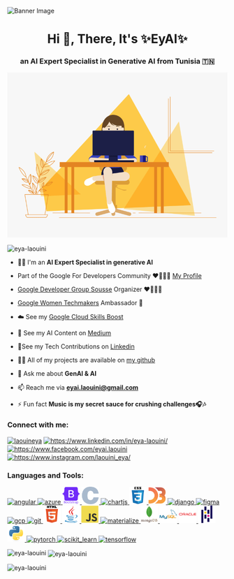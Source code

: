 ![Banner Image](https://t3.ftcdn.net/jpg/02/06/09/86/360_F_206098620_L3S5vp0F2PLdNyynpWppKKS2WgbHPVSa.webp)

<h1 align="center">Hi 👋, There, It's ✨EyAI✨</h1>
<h3 align="center">an AI Expert Specialist in Generative AI from Tunisia 🇹🇳</h3>

<p align="center">
  <a href="https://rishavchanda.io">
    <img src="https://github.com/Eya-Laouini/Eya-Laouini/blob/main/programmer.gif" alt="Header Image">
  </a>
</p>


<p align="left"> <img src="https://komarev.com/ghpvc/?username=eya-laouini&label=Profile%20views&color=0e75b6&style=flat" alt="eya-laouini" /> </p>


- 👩‍💻 I'm an **AI Expert Specialist in generative AI**

- Part of the Google For Developers Community ❤️💛💚💙 [My Profile](https://developers.google.com/profile/u/eyalaouini) 

- [Google Developer Group Sousse](https://gdg.community.dev/gdg-sousse/) Organizer ❤️💛💚💙 

- [Google Women Techmakers](https://developers.google.com/womentechmakers) Ambassador 🩵

- ☁️ See my [Google Cloud Skills Boost](https://www.cloudskillsboost.google/public_profiles/7b619264-145a-4409-9be4-5af4a954e528)

- 📄 See my AI Content on [Medium](https://medium.com/@eyai)

- 📍See my Tech Contributions on [Linkedin](https://www.linkedin.com/in/eya-laouini/)

- 👨‍💻 All of my projects are available on [my github](https://github.com/Eya-Laouini)

- 💬 Ask me about **GenAI & AI**

- 📫 Reach me via **eyai.laouini@gmail.com**

- ⚡ Fun fact **Music is my secret sauce for crushing challenges🎧🎶**

<h3 align="left">Connect with me:</h3>
<p align="left">
<a href="https://twitter.com/laouineya" target="blank"><img align="center" src="https://raw.githubusercontent.com/rahuldkjain/github-profile-readme-generator/master/src/images/icons/Social/twitter.svg" alt="laouineya" height="30" width="40" /></a>
<a href="https://linkedin.com/in/https://www.linkedin.com/in/eya-laouini/" target="blank"><img align="center" src="https://raw.githubusercontent.com/rahuldkjain/github-profile-readme-generator/master/src/images/icons/Social/linked-in-alt.svg" alt="https://www.linkedin.com/in/eya-laouini/" height="30" width="40" /></a>
<a href="https://fb.com/https://www.facebook.com/eyai.laouini" target="blank"><img align="center" src="https://raw.githubusercontent.com/rahuldkjain/github-profile-readme-generator/master/src/images/icons/Social/facebook.svg" alt="https://www.facebook.com/eyai.laouini" height="30" width="40" /></a>
<a href="https://instagram.com/https://www.instagram.com/laouini_eya/" target="blank"><img align="center" src="https://raw.githubusercontent.com/rahuldkjain/github-profile-readme-generator/master/src/images/icons/Social/instagram.svg" alt="https://www.instagram.com/laouini_eya/" height="30" width="40" /></a>
</p>

<h3 align="left">Languages and Tools:</h3>
<p align="left"> <a href="https://angular.io" target="_blank" rel="noreferrer"> <img src="https://angular.io/assets/images/logos/angular/angular.svg" alt="angular" width="40" height="40"/> </a> <a href="https://azure.microsoft.com/en-in/" target="_blank" rel="noreferrer"> <img src="https://www.vectorlogo.zone/logos/microsoft_azure/microsoft_azure-icon.svg" alt="azure" width="40" height="40"/> </a> <a href="https://getbootstrap.com" target="_blank" rel="noreferrer"> <img src="https://raw.githubusercontent.com/devicons/devicon/master/icons/bootstrap/bootstrap-plain-wordmark.svg" alt="bootstrap" width="40" height="40"/> </a> <a href="https://www.cprogramming.com/" target="_blank" rel="noreferrer"> <img src="https://raw.githubusercontent.com/devicons/devicon/master/icons/c/c-original.svg" alt="c" width="40" height="40"/> </a> <a href="https://www.chartjs.org" target="_blank" rel="noreferrer"> <img src="https://www.chartjs.org/media/logo-title.svg" alt="chartjs" width="40" height="40"/> </a> <a href="https://www.w3schools.com/css/" target="_blank" rel="noreferrer"> <img src="https://raw.githubusercontent.com/devicons/devicon/master/icons/css3/css3-original-wordmark.svg" alt="css3" width="40" height="40"/> </a> <a href="https://d3js.org/" target="_blank" rel="noreferrer"> <img src="https://raw.githubusercontent.com/devicons/devicon/master/icons/d3js/d3js-original.svg" alt="d3js" width="40" height="40"/> </a> <a href="https://www.djangoproject.com/" target="_blank" rel="noreferrer"> <img src="https://cdn.worldvectorlogo.com/logos/django.svg" alt="django" width="40" height="40"/> </a> <a href="https://www.figma.com/" target="_blank" rel="noreferrer"> <img src="https://www.vectorlogo.zone/logos/figma/figma-icon.svg" alt="figma" width="40" height="40"/> </a> <a href="https://cloud.google.com" target="_blank" rel="noreferrer"> <img src="https://www.vectorlogo.zone/logos/google_cloud/google_cloud-icon.svg" alt="gcp" width="40" height="40"/> </a> <a href="https://git-scm.com/" target="_blank" rel="noreferrer"> <img src="https://www.vectorlogo.zone/logos/git-scm/git-scm-icon.svg" alt="git" width="40" height="40"/> </a> <a href="https://www.w3.org/html/" target="_blank" rel="noreferrer"> <img src="https://raw.githubusercontent.com/devicons/devicon/master/icons/html5/html5-original-wordmark.svg" alt="html5" width="40" height="40"/> </a> <a href="https://www.java.com" target="_blank" rel="noreferrer"> <img src="https://raw.githubusercontent.com/devicons/devicon/master/icons/java/java-original.svg" alt="java" width="40" height="40"/> </a> <a href="https://developer.mozilla.org/en-US/docs/Web/JavaScript" target="_blank" rel="noreferrer"> <img src="https://raw.githubusercontent.com/devicons/devicon/master/icons/javascript/javascript-original.svg" alt="javascript" width="40" height="40"/> </a> <a href="https://materializecss.com/" target="_blank" rel="noreferrer"> <img src="https://raw.githubusercontent.com/prplx/svg-logos/5585531d45d294869c4eaab4d7cf2e9c167710a9/svg/materialize.svg" alt="materialize" width="40" height="40"/> </a> <a href="https://www.mongodb.com/" target="_blank" rel="noreferrer"> <img src="https://raw.githubusercontent.com/devicons/devicon/master/icons/mongodb/mongodb-original-wordmark.svg" alt="mongodb" width="40" height="40"/> </a> <a href="https://www.mysql.com/" target="_blank" rel="noreferrer"> <img src="https://raw.githubusercontent.com/devicons/devicon/master/icons/mysql/mysql-original-wordmark.svg" alt="mysql" width="40" height="40"/> </a> <a href="https://www.oracle.com/" target="_blank" rel="noreferrer"> <img src="https://raw.githubusercontent.com/devicons/devicon/master/icons/oracle/oracle-original.svg" alt="oracle" width="40" height="40"/> </a> <a href="https://pandas.pydata.org/" target="_blank" rel="noreferrer"> <img src="https://raw.githubusercontent.com/devicons/devicon/2ae2a900d2f041da66e950e4d48052658d850630/icons/pandas/pandas-original.svg" alt="pandas" width="40" height="40"/> </a> <a href="https://www.python.org" target="_blank" rel="noreferrer"> <img src="https://raw.githubusercontent.com/devicons/devicon/master/icons/python/python-original.svg" alt="python" width="40" height="40"/> </a> <a href="https://pytorch.org/" target="_blank" rel="noreferrer"> <img src="https://www.vectorlogo.zone/logos/pytorch/pytorch-icon.svg" alt="pytorch" width="40" height="40"/> </a> <a href="https://scikit-learn.org/" target="_blank" rel="noreferrer"> <img src="https://upload.wikimedia.org/wikipedia/commons/0/05/Scikit_learn_logo_small.svg" alt="scikit_learn" width="40" height="40"/> </a> <a href="https://www.tensorflow.org" target="_blank" rel="noreferrer"> <img src="https://www.vectorlogo.zone/logos/tensorflow/tensorflow-icon.svg" alt="tensorflow" width="40" height="40"/> </a> </p>
<p><img align="left" src="https://github-readme-stats.vercel.app/api/top-langs?username=eya-laouini&show_icons=true&locale=en&layout=compact" alt="eya-laouini" /></p>

<p>&nbsp;<img align="center" src="https://github-readme-stats.vercel.app/api?username=eya-laouini&show_icons=true&locale=en" alt="eya-laouini" /></p>

<p><img align="center" src="https://github-readme-streak-stats.herokuapp.com/?user=eya-laouini&" alt="eya-laouini" /></p>
